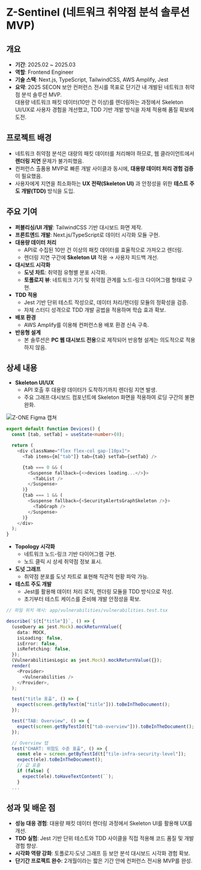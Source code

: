 # Z-Sentinel (네트워크 취약점 분석 솔루션 MVP)

## 개요

- **기간**: 2025.02 ~ 2025.03
- **역할**: Frontend Engineer
- **기술 스택**: Next.js, TypeScript, TailwindCSS, AWS Amplify, Jest
- **요약**: 2025 SECON 보안 컨퍼런스 전시를 목표로 단기간 내 개발된 네트워크 취약점 분석 솔루션 MVP.  
  대용량 네트워크 패킷 데이터(10만 건 이상)를 렌더링하는 과정에서 Skeleton UI/UX로 사용자 경험을 개선했고, TDD 기반 개발 방식을 자체 적용해 품질 확보에 도전.

## 프로젝트 배경

- 네트워크 취약점 분석은 대량의 패킷 데이터를 처리해야 하므로, 웹 클라이언트에서 **렌더링 지연** 문제가 불가피했음.
- 컨퍼런스 출품용 MVP로 빠른 개발 사이클과 동시에, **대용량 데이터 처리 경험 검증**이 필요했음.
- 사용자에게 지연을 최소화하는 **UX 전략(Skeleton UI)** 과 안정성을 위한 **테스트 주도 개발(TDD)** 방식을 도입.

## 주요 기여

- **퍼블리싱/UI 개발**: TailwindCSS 기반 대시보드 화면 제작.
- **프론트엔드 개발**: Next.js/TypeScript로 데이터 시각화 모듈 구현.
- **대용량 데이터 처리**
  - API로 수집된 10만 건 이상의 패킷 데이터를 효율적으로 가져오고 렌더링.
  - 렌더링 지연 구간에 **Skeleton UI** 적용 → 사용자 피드백 개선.
- **대시보드 시각화**
  - **도넛 차트**: 취약점 유형별 분포 시각화.
  - **토폴로지 뷰**: 네트워크 기기 및 취약점 관계를 노드-링크 다이어그램 형태로 구현.
- **TDD 적용**
  - Jest 기반 단위 테스트 작성으로, 데이터 처리/렌더링 모듈의 정확성을 검증.
  - 자체 스터디 성격으로 TDD 개발 공법을 적용하며 학습 효과 확보.
- **배포 환경**
  - AWS Amplify를 이용해 컨퍼런스용 배포 환경 신속 구축.
- **반응형 설계**
  - 본 솔루션은 **PC 웹 대시보드 전용**으로 제작되어 반응형 설계는 의도적으로 적용하지 않음.

## 상세 내용

- **Skeleton UI/UX**
  - API 호출 후 대용량 데이터가 도착하기까지 렌더링 지연 발생.
  - 주요 그래프·대시보드 컴포넌트에 Skeleton 화면을 적용하여 로딩 구간의 불편 완화.

![Z-ONE Figma 캡쳐](/images/z-sentinel/skeleton.png)

```ts
export default function Devices() {
  const [tab, setTab] = useState<number>(0);

  return (
    <div className="flex flex-col gap-[10px]">
      <Tab items={m["tab"]} tab={tab} setTab={setTab} />

      {tab === 0 && (
        <Suspense fallback={<>devices loading...</>}>
          <TabList />
        </Suspense>
      )}
      {tab === 1 && (
        <Suspense fallback={<SecurityAlertsGraphSkeleton />}>
          <TabGraph />
        </Suspense>
      )}
    </div>
  );
}
```

- **Topology 시각화**
  - 네트워크 노드-링크 기반 다이어그램 구현.
  - 노드 클릭 시 상세 취약점 정보 표시.
- **도넛 그래프**
  - 취약점 분포를 도넛 차트로 표현해 직관적 현황 파악 가능.
- **테스트 주도 개발**
  - Jest를 활용해 데이터 처리 로직, 렌더링 모듈을 TDD 방식으로 작성.
  - 초기부터 테스트 케이스를 준비해 개발 안정성을 확보.

```ts
// 파일 위치 예시: app/vulnerabilities/vulnerabilities.test.tsx

describe(`${t["title"]}`, () => {
  (useQuery as jest.Mock).mockReturnValue({
    data: MOCK,
    isLoading: false,
    isError: false,
    isRefetching: false,
  });
  (VulnerabilitiesLogic as jest.Mock).mockReturnValue({});
  render(
    <Provider>
      <Vulnerabilities />
    </Provider>,
  );

  test("title 표출", () => {
    expect(screen.getByText(m["title"])).toBeInTheDocument();
  });

  test("TAB: Overview", () => {
    expect(screen.getByTestId(t["tab-overview"])).toBeInTheDocument();
  });

  // Overview 탭
  test("CHART: 위험도 수준 표출", () => {
    const ele = screen.getByTestId(t["tile-infra-security-level"]);
    expect(ele).toBeInTheDocument();
    // 값 표출
    if (false) {
      expect(ele).toHaveTextContent(``);
    }
  ...
```

## 성과 및 배운 점

- **성능 대응 경험**: 대용량 패킷 데이터 렌더링 과정에서 Skeleton UI를 활용해 UX를 개선.
- **TDD 실험**: Jest 기반 단위 테스트와 TDD 사이클을 직접 적용해 코드 품질 및 개발 경험 향상.
- **시각화 역량 강화**: 토폴로지·도넛 그래프 등 보안 분석 대시보드 시각화 경험 확보.
- **단기간 프로젝트 완수**: 2개월이라는 짧은 기간 안에 컨퍼런스 전시용 MVP를 완성.
